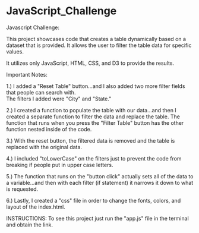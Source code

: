 # JavaScript_Challenge
Javascript Challenge:

This project showcases code that creates a table dynamically based on a dataset that is provided.  It allows the user to filter the table data for specific values.

It utilizes only JavaScript, HTML, CSS, and D3 to provide the results.


Important Notes:

1.)  I added a "Reset Table" button...and I also added two more filter fields that people can search with.  
The filters I added were "City" and "State."

2.)  I created a function to populate the table with our data...and then I created a separate function to filter the data and replace the table.  The function that runs when
you press the "Filter Table" button has the other function nested inside of the code.

3.)  With the reset button, the filtered data is removed and the table is replaced with the original data.

4.)  I included "toLowerCase" on the filters just to prevent the code from breaking if people put in upper case letters.

5.)  The function that runs on the "button click" actually sets all of the data to a variable...and then with each filter (if statement) it narrows it down to what is requested.

6.)  Lastly, I created a "css" file in order to change the fonts, colors, and layout of the index.html.

INSTRUCTIONS: To see this project just run the "app.js" file in the terminal and obtain the link. 

